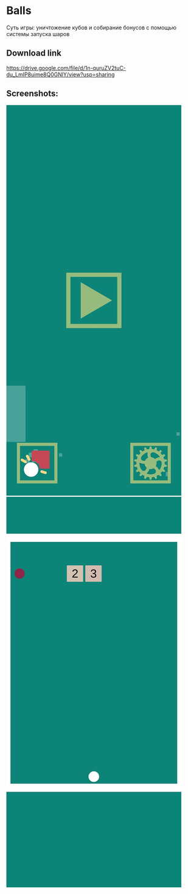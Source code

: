 # Balls

Суть игры: уничтожение кубов и собирание бонусов с помощью системы запуска шаров

## Download link
https://drive.google.com/file/d/1n-quruZV2tuC-du_LmIP8uime8Q0GNlY/view?usp=sharing

## Screenshots:

![Image alt](https://github.com/matvuric/Balls/raw/master/1.jpg)
![Image alt](https://github.com/matvuric/Balls/raw/master/2.jpg)
